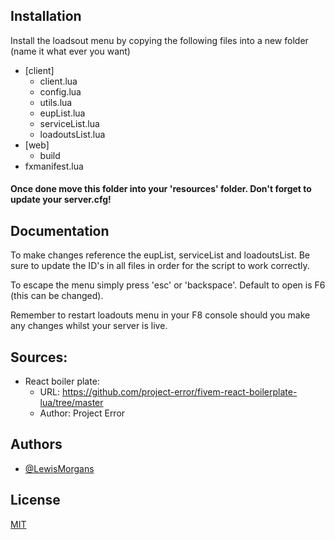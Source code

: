 
## Installation

Install the loadsout menu by copying the following files into a new folder (name it what ever you want)
- [client]
  - client.lua
  - config.lua
  - utils.lua
  - eupList.lua
  - serviceList.lua
  - loadoutsList.lua
- [web]
  - build
- fxmanifest.lua

#### Once done move this folder into your 'resources' folder. Don't forget to update your server.cfg! 
## Documentation

To make changes reference the eupList, serviceList and loadoutsList. Be sure to update the ID's in all files in order for the script to work correctly.

To escape the menu simply press 'esc' or 'backspace'. Default to open is F6 (this can be changed).

Remember to restart loadouts menu in your F8 console should you make any changes whilst your server is live.

## Sources: 
- React boiler plate:
   - URL: https://github.com/project-error/fivem-react-boilerplate-lua/tree/master
   - Author: Project Error



## Authors

- [@LewisMorgans](https://github.com/LewisMorgans)



## License

[MIT](https://choosealicense.com/licenses/mit/)

